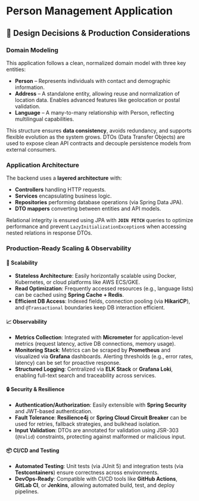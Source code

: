 # Person Management Application

## 🧠 Design Decisions & Production Considerations

### Domain Modeling

This application follows a clean, normalized domain model with three key entities:

- **Person** – Represents individuals with contact and demographic information.
- **Address** – A standalone entity, allowing reuse and normalization of location data. Enables advanced features like geolocation or postal validation.
- **Language** – A many-to-many relationship with Person, reflecting multilingual capabilities.

This structure ensures **data consistency**, avoids redundancy, and supports flexible evolution as the system grows. DTOs (Data Transfer Objects) are used to expose clean API contracts and decouple persistence models from external consumers.

### Application Architecture

The backend uses a **layered architecture** with:

- **Controllers** handling HTTP requests.
- **Services** encapsulating business logic.
- **Repositories** performing database operations (via Spring Data JPA).
- **DTO mappers** converting between entities and API models.

Relational integrity is ensured using JPA with **`JOIN FETCH`** queries to optimize performance and prevent `LazyInitializationException`s when accessing nested relations in response DTOs.

### Production-Ready Scaling & Observability

#### 🚀 Scalability
- **Stateless Architecture**: Easily horizontally scalable using Docker, Kubernetes, or cloud platforms like AWS ECS/GKE.
- **Read Optimization**: Frequently accessed resources (e.g., language lists) can be cached using **Spring Cache + Redis**.
- **Efficient DB Access**: Indexed fields, connection pooling (via **HikariCP**), and `@Transactional` boundaries keep DB interaction efficient.

#### 📈 Observability
- **Metrics Collection**: Integrated with **Micrometer** for application-level metrics (request latency, active DB connections, memory usage).
- **Monitoring Stack**: Metrics can be scraped by **Prometheus** and visualized via **Grafana** dashboards. Alerting thresholds (e.g., error rates, latency) can be set for proactive response.
- **Structured Logging**: Centralized via **ELK Stack** or **Grafana Loki**, enabling full-text search and traceability across services.

#### 🔒 Security & Resilience
- **Authentication/Authorization**: Easily extensible with **Spring Security** and JWT-based authentication.
- **Fault Tolerance**: **Resilience4j** or **Spring Cloud Circuit Breaker** can be used for retries, fallback strategies, and bulkhead isolation.
- **Input Validation**: DTOs are annotated for validation using JSR-303 (`@Valid`) constraints, protecting against malformed or malicious input.

#### 📦 CI/CD and Testing
- **Automated Testing**: Unit tests (via JUnit 5) and integration tests (via **Testcontainers**) ensure correctness across environments.
- **DevOps-Ready**: Compatible with CI/CD tools like **GitHub Actions**, **GitLab CI**, or **Jenkins**, allowing automated build, test, and deploy pipelines.